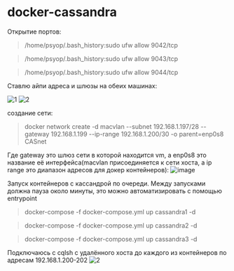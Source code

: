 # docker-cassandra
Открытие портов:
>/home/psyop/.bash_history:sudo ufw allow 9042/tcp

>/home/psyop/.bash_history:sudo ufw allow 9043/tcp

>/home/psyop/.bash_history:sudo ufw allow 9044/tcp

Ставлю айпи адреса и шлюзы на обеих машинах:

![1](https://github.com/Naverx/docker-cassandra/assets/14109161/e9bf2851-70cb-4ec5-8914-71fc1aa387c8)
![2](https://github.com/Naverx/docker-cassandra/assets/14109161/2561af93-47c6-45f1-a2c4-80070ca8cc04)

создание сети:
> docker network create -d macvlan --subnet 192.168.1.197/28 --gateway 192.168.1.199 --ip-range 192.168.1.200/30 -o parent=enp0s8 CASnet

Где gateway это шлюз сети в которой находится vm, а enp0s8 это название её интерфейса(macvlan присоединяется к сети хоста, а ip range это диапазон адресов для докер контейнеров):
![image](https://github.com/Naverx/docker-cassandra/assets/14109161/d1422084-af7f-46e6-bbb6-da8abe4692e1)

Запуск контейнеров с кассандрой по очереди. Между запусками должна пауза около минуты, это можно автоматизировать с помощью entrypoint

>docker-compose -f docker-compose.yml up cassandra1 -d

>docker-compose -f docker-compose.yml up cassandra2 -d

>docker-compose -f docker-compose.yml up cassandra3 -d


Подключаюсь с cqlsh с удалённого хоста до каждого из контейнеров по адресам 192.168.1.200-202
![2](https://github.com/Naverx/docker-cassandra/assets/14109161/a77e41fc-afb0-4435-9495-51bb10712fb7)


